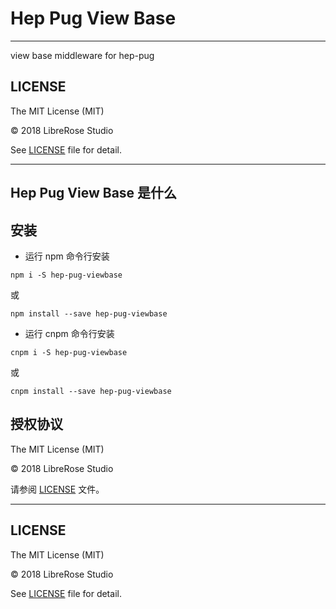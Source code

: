 # Hep Pug View Base

---

view base middleware for hep-pug

## LICENSE

The MIT License (MIT)

© 2018 LibreRose Studio

See [LICENSE](LICENSE) file for detail.

---

## Hep Pug View Base 是什么

## 安装

- 运行 npm 命令行安装

```
npm i -S hep-pug-viewbase
```

或

```
npm install --save hep-pug-viewbase
```

- 运行 cnpm 命令行安装

```
cnpm i -S hep-pug-viewbase
```

或

```
cnpm install --save hep-pug-viewbase
```

## 授权协议

The MIT License (MIT)

© 2018 LibreRose Studio

请参阅 [LICENSE](LICENSE) 文件。

---

## LICENSE

The MIT License (MIT)

© 2018 LibreRose Studio

See [LICENSE](LICENSE) file for detail.
